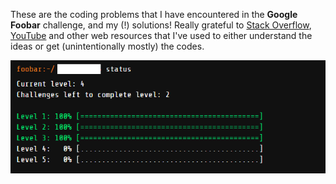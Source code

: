 These are the coding problems that I have encountered in the **Google Foobar** challenge, and my (!) solutions! Really grateful to [Stack Overflow](https://stackoverflow.com/), [YouTube](https://youtube.com/) and other web resources that I've used to either understand the ideas or get (unintentionally mostly) the codes. 

![Foobar progress](https://github.com/dhruba018/Google_Foobar/blob/master/figures/foobar_progress2.png)
